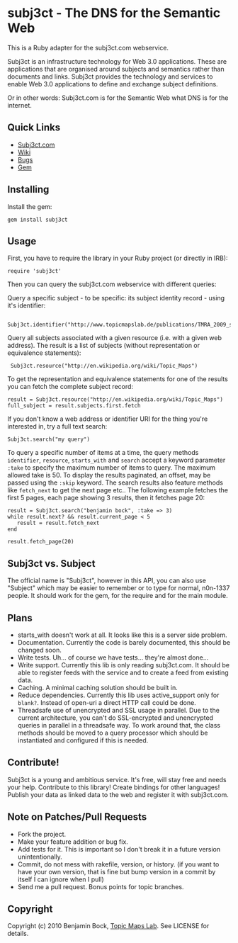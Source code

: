 # subj3ct - The DNS for the Semantic Web

This is a Ruby adapter for the subj3ct.com webservice.

Subj3ct is an infrastructure technology for Web 3.0 applications. These are
applications that are organised around subjects and semantics rather than
documents and links. Subj3ct provides the technology and services to enable
Web 3.0 applications to define and exchange subject definitions.

Or in other words: Subj3ct.com is for the Semantic Web what DNS is for the internet.

## Quick Links

 * [Subj3ct.com](http://www.subj3ct.com/)
 * [Wiki](http://wiki.github.com/bb/subj3ct)
 * [Bugs](http://github.com/bb/subj3ct/issues)
 * [Gem](http://rubygems.org/gems/subj3ct)

## Installing

Install the gem:

    gem install subj3ct

## Usage

First, you have to require the library in your Ruby project (or directly in IRB):

    require 'subj3ct'

Then you can query the subj3ct.com webservice with different queries:

Query a specific subject - to be specific: its subject identity record -  using it's identifier:

     Subj3ct.identifier("http://www.topicmapslab.de/publications/TMRA_2009_subj3ct_a_subject_identity_resolution_service")

Query all subjects associated with a given resource (i.e. with a given web address). The result is a list of subjects (without representation or equivalence statements):

     Subj3ct.resource("http://en.wikipedia.org/wiki/Topic_Maps")

To get the representation and equivalence statements for one of the results you can fetch the complete subject record:

    result = Subj3ct.resource("http://en.wikipedia.org/wiki/Topic_Maps")
    full_subject = result.subjects.first.fetch

If you don't know a web address or identifier URI for the thing you're interested in, try a full text search:

    Subj3ct.search("my query")

To query a specific number of items at a time, the query methods `identifier`, `resource`, `starts_with` and `search` accept a keyword parameter `:take` to specify the maximum number of items to query. The maximum allowed take is 50.
To display the results paginated, an offset, may be passed using the `:skip` keyword. The search results also feature methods like `fetch_next` to get the next page etc.. The following example fetches the first 5 pages, each page showing 3 results, then it fetches page 20:

    result = Subj3ct.search("benjamin bock", :take => 3)
    while result.next? && result.current_page < 5
       result = result.fetch_next
    end
    
    result.fetch_page(20)

## Subj3ct vs. Subject

The official name is "Subj3ct", however in this API, you can also use "Subject" which may be easier to remember or to type for normal, n0n-1337 people. It should work for the gem, for the require and for the main module.

## Plans

 * starts_with doesn't work at all. It looks like this is a server side problem.
 * Documentation. Currently the code is barely documented, this should be changed soon.
 * Write tests. Uh... of course we have tests... they're almost done...
 * Write support. Currently this lib is only reading subj3ct.com. It should be able to register feeds with the service and to create a feed from existing data.
 * Caching. A minimal caching solution should be built in.
 * Reduce dependencies. Currently this lib uses active_support only for `blank?`. Instead of open-uri a direct HTTP call could be done.
 * Threadsafe use of unencrypted and SSL usage in parallel. Due to the current architecture, you can't do SSL-encrypted and unencrypted queries in parallel in a threadsafe way. To work around that, the class methods should be moved to a query processor which should be instantiated and configured if this is needed.

## Contribute!

Subj3ct is a young and ambitious service. It's free, will stay free and needs your help. Contribute to this library! Create bindings for other languages! Publish your data as linked data to the web and register it with subj3ct.com.

## Note on Patches/Pull Requests
 
 * Fork the project.
 * Make your feature addition or bug fix.
 * Add tests for it. This is important so I don't break it in a future version unintentionally.
 * Commit, do not mess with rakefile, version, or history. (if you want to have your own version, that is fine but bump version in a commit by itself I can ignore when I pull)
 * Send me a pull request. Bonus points for topic branches.

## Copyright

Copyright (c) 2010 Benjamin Bock, [Topic Maps Lab](http://www.topicmapslab.de/). See LICENSE for details.
